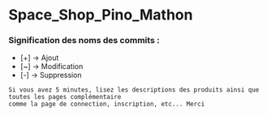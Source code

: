# Space_Shop_Pino_Mathon


### Signification des noms des commits :
* [+] -> Ajout
* [~] -> Modification
* [-] -> Suppression

```
Si vous avez 5 minutes, lisez les descriptions des produits ainsi que toutes les pages complémentaire 
comme la page de connection, inscription, etc... Merci

```

